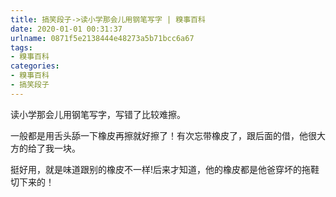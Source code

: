 ```yaml
---
title: 搞笑段子->读小学那会儿用钢笔写字 | 糗事百科
date: 2020-01-01 00:31:37
urlname: 0871f5e2138444e48273a5b71bcc6a67
tags: 
- 糗事百科
categories:
- 糗事百科
- 搞笑段子
---
```

读小学那会儿用钢笔写字，写错了比较难擦。

一般都是用舌头舔一下橡皮再擦就好擦了！有次忘带橡皮了，跟后面的借，他很大方的给了我一块。

挺好用，就是味道跟别的橡皮不一样!后来才知道，他的橡皮都是他爸穿坏的拖鞋切下来的！


